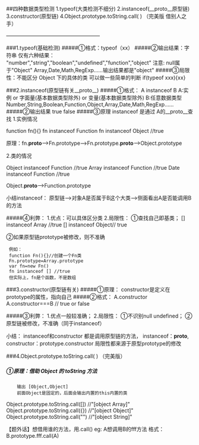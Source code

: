 ##四种数据类型检测
1.typeof(大类检测不细分)
2.instanceof(__proto__原型链)
3.constructor(原型链)
4.Object.prototype.toString.call( ) （完美版 借别人之手）

——————————————————

###1.typeof(基础检测)
#####①格式：typeof（xx）
#####②输出结果：字符串
  仅有六种结果：
"number","string","boolean","undefined","function","object"
注意: null属于"Object"
     Array,Date,Math,RegExp……输出结果都是"object"
#####③局限性：不能区分 Object 下的具体的类
可以做一些简单的判断
if(typeof xxx){xx}

###2.instanceof(原型链有关__proto__)
#####①格式： A instanceof  B
A:实例 or 字面量(基本数据类型除外) or 变量(基本数据类型除外)
B:任意数据类型
 Number,String,Boolean,Function,Object,Array,Date,Math,RegExp……
#####②输出结果  true false
#####③原理
 instanceof 是通过 A的__proto__查找
 1.实例情况

 function fn(){}
 fn instanceof Function
 fn instanceof Object //true

 原理：fn.__proto__——>Fn.prototype——>Fn.prototype.__proto__——>Object.prototype


 2.类的情况

 Object instanceof Function //true
 Array instanceof Function //true
 Date instanceof Function //true

Object.__proto__——>Function.prototype

小结instanceof： 原型链——>对象A是否属于B这个大类——>侧面看出A是否能调用B的方法
 

#####④利弊：
 1.优点：可以具体区分类
 2.局限性：
①查找自己即基类；
  [] instanceof Array //true
     [] instanceof Object// true

②如果原型链prototype被修改，则不准确

     例如：
     function Fn(){}//创建一个Fn类
     Fn.prototype=Array.prototype
     var fn=new Fn()
     fn instanceof [] //true
     但实际上，fn是个函数，不是数组

###3.constructor(原型链有关)
#####①原理：  constructor是定义在 prototype的属性，指向自己
#####②格式：
A.constructor
A.constructor===B    //  true or false

#####③利弊：
1.优点一般较准确；
2.局限性：
①不识别null undefined；
②原型链被修改，不准确（同于instanceof）

   
小结： instanceof和constructor 都是调用原型链的方法，
instanceof：__proto__,
constructor：prototype.constructor
局限性都来源于原型prototype的修改


###4.Object.prototype.toString.call( ) （完美版）

##### ①原理：借助 Object 的 toString 方法
        输出 [Object,Object]
        前面Object是固定的，后面会输出内置的this内置的类


Object.prototype.toString.call([])      //"[object Array]"
Object.prototype.toString.call({})     //"[object Object]"
Object.prototype.toString.call("")    //"[object String]"

【题外话】想借用谁的方法，用.call()
  eg:
         A想调用B的fff方法
  格式： B.prototype.fff.call(A)